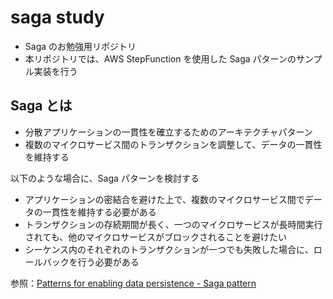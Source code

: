 # saga study

- Saga のお勉強用リポジトリ
- 本リポジトリでは、AWS StepFunction を使用した Saga パターンのサンプル実装を行う

## Saga とは

- 分散アプリケーションの一貫性を確立するためのアーキテクチャパターン
- 複数のマイクロサービス間のトランザクションを調整して、データの一貫性を維持する

以下のような場合に、Saga パターンを検討する

- アプリケーションの密結合を避けた上で、複数のマイクロサービス間でデータの一貫性を維持する必要がある
- トランザクションの存続期間が長く、一つのマイクロサービスが長時間実行されても、他のマイクロサービスがブロックされることを避けたい
- シーケンス内のそれぞれのトランザクションが一つでも失敗した場合に、ロールバックを行う必要がある

参照：[Patterns for enabling data persistence - Saga pattern](https://docs.aws.amazon.com/prescriptive-guidance/latest/modernization-data-persistence/saga-pattern.html)
